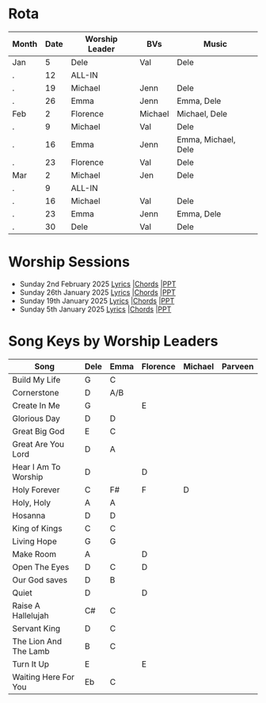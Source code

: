 # Rota

Month | Date | Worship Leader | BVs | Music
--- | --- | --- | --- | ---
Jan | 5  | Dele | Val | Dele
.   | 12 | ALL-IN |  | 	
.   | 19 | Michael | Jenn | Dele	
.   | 26 | Emma | Jenn | Emma, Dele
Feb | 2  | Florence | Michael | Michael, Dele  	
.   | 9 | Michael | Val | Dele	
.   | 16 | Emma | Jenn | Emma, Michael, Dele		
.   | 23 | Florence | Val | Dele	
Mar | 2  | Michael | Jen | Dele	
.   | 9  | ALL-IN | 
.   | 16 | Michael | Val | Dele 	
.   | 23 | Emma | Jenn | Emma, Dele	
.   | 30 | Dele | Val |  Dele

# Worship Sessions
- Sunday 2nd February 2025 [Lyrics](https://hoo-are-ya.github.io/worship/songs_2025-02-02.pdf)        |[Chords](https://hoo-are-ya.github.io/worship/chords_2025-02-02.pdf)         |[PPT](https://hoo-are-ya.github.io/worship/songs_2025-02-02.pptx)
- Sunday 26th January 2025 [Lyrics](https://hoo-are-ya.github.io/worship/songs_2025-01-26.pdf)        |[Chords](https://hoo-are-ya.github.io/worship/chords_2025-01-26.pdf)         |[PPT](https://hoo-are-ya.github.io/worship/songs_2025-01-26.pptx)
- Sunday 19th January 2025 [Lyrics](https://hoo-are-ya.github.io/worship/songs_2025-01-19.pdf)        |[Chords](https://hoo-are-ya.github.io/worship/chords_2025-01-19.pdf)         |[PPT](https://hoo-are-ya.github.io/worship/songs_2025-01-19.pptx)
- Sunday 5th January 2025 [Lyrics](https://hoo-are-ya.github.io/worship/songs_2025-01-05.pdf)        |[Chords](https://hoo-are-ya.github.io/worship/chords_2025-01-05.pdf)         |[PPT](https://hoo-are-ya.github.io/worship/songs_2025-01-05.pptx)


# Song Keys by Worship Leaders

Song                  | Dele | Emma | Florence | Michael | Parveen  
---                   | ---  | ---  | ---      | ---     | ---
Build My Life         | G    | C    |          |         |
Cornerstone           | D    | A/B  |          |         |  
Create In Me          | G    |      | E        |         |  
Glorious Day          | D    | D    |          |         |  
Great Big God         | E    | C    |          |         |         
Great Are You Lord    | D    | A    |          |         |  
Hear I Am To Worship  | D    |      | D        |         |  
Holy Forever		  | C    | F#   | F        | D       |
Holy, Holy            | A    | A    |          |         |  
Hosanna               | D    | D    |          |         |  
King of Kings         | C    | C    |          |         |  
Living Hope           | G    | G    |          |         |  
Make Room             | A    |      | D        |         |  
Open The Eyes         | D    | C    | D        |         |   
Our God saves         | D    | B    |          |         |  
Quiet                 | D    |      | D        |         |  
Raise A Hallelujah    | C#   | C    |          |         |  
Servant King          | D    | C    |          |         |      
The Lion And The Lamb | B    | C    |          |         |  
Turn It Up            | E    |      | E        |         |  
Waiting Here For You  | Eb   | C    |          |         |  
